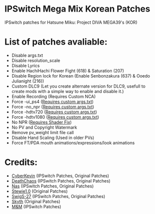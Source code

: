 # IPSwitch Mega Mix Korean Patches

IPSwitch patches for Hatsune Miku: Project DIVA MEGA39's (KOR)

# List of patches avaliable:
* Disable args.txt
* Disable resolution_scale
* Disable Lyrics
* Enable HachiHachi Flower Fight (618) & Saturation (207)
* Disable Region lock for Korean (Enable Senbonzakura (637) & Ooedo Julianight (216))
* Custom DLC9 
(Let you create alternate version for DLC9, usefull to create mods with a simple way to enable and disable it.)
* Enable Recording (Requires Custom NCA)
* Force -ui_ps4 ([Requires custom args.txt](https://github.com/oocyberkevinoo/IPSwitch-MegaMix-Patches/raw/master/Required%20Files/args.txt))
* Force -no_npr ([Requires custom args.txt](https://github.com/oocyberkevinoo/IPSwitch-MegaMix-Patches/raw/master/Required%20Files/args.txt))
* Force -hdtv720 ([Requires custom args.txt](https://github.com/oocyberkevinoo/IPSwitch-MegaMix-Patches/raw/master/Required%20Files/args.txt))
* Force -hdtv1080 ([Requires custom args.txt](https://github.com/oocyberkevinoo/IPSwitch-MegaMix-Patches/raw/master/Required%20Files/args.txt))
* No NPR ([Requires Shader Fix](https://drive.google.com/drive/folders/1nmPeK2Pc0NOGCxTX2oyOyXdp5xCoDDyF?usp=sharing))
* No PV and Copyright Watermark
* Remove pv_weight limit file call
* Disable Hand Scaling (Used in older PVs)
* Force FT/PDA mouth animations/expressions/look animations

# Credits:
* [CyberKevin](https://github.com/oocyberkevinoo) (IPSwitch Patches, Original Patches)
* [DeathChaos](https://github.com/DeathChaos25) (IPSwitch Patches, Original Patches)
* [Nas](https://github.com/nastys) (IPSwitch Patches, Original Patches)
* [Stewie1.0](https://github.com/Stewie100) (Original Patches)
* [SwigS-27](https://github.com/SwigS-27) (IPSwitch Patches, Original Patches)
* [Skyth](https://github.com/blueskythlikesclouds) (Original Patches)
* [M&M](https://github.com/slashiee) (IPSwitch Patches)
